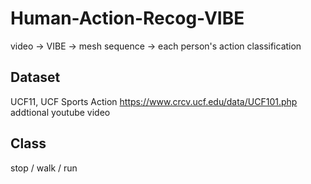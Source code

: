# Human-Action-Recog-VIBE

video -> VIBE -> mesh sequence -> each person's action classification

## Dataset
UCF11, UCF Sports Action
https://www.crcv.ucf.edu/data/UCF101.php
addtional youtube video

## Class
stop / walk / run
